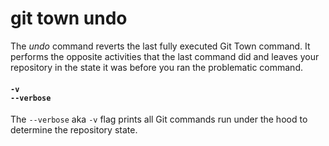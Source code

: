 # git town undo

The _undo_ command reverts the last fully executed Git Town command. It performs
the opposite activities that the last command did and leaves your repository in
the state it was before you ran the problematic command.

#### `-v`<br>`--verbose`

The `--verbose` aka `-v` flag prints all Git commands run under the hood to
determine the repository state.
